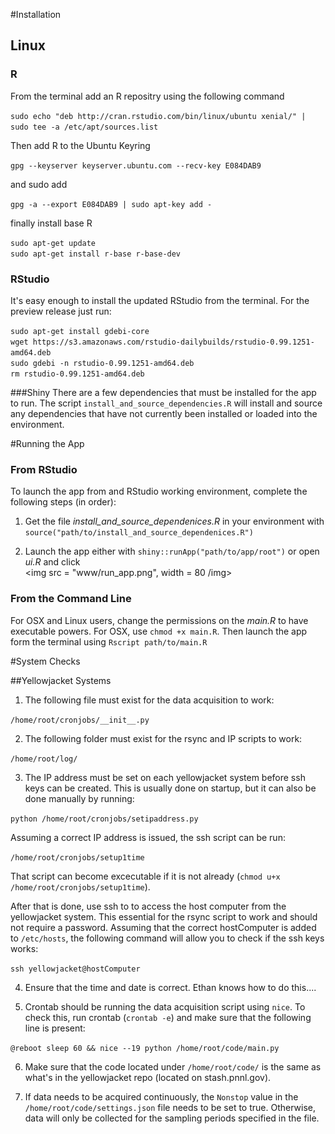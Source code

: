 #Installation
## Linux
### R
From the terminal add an R repositry using the following command

`sudo echo "deb http://cran.rstudio.com/bin/linux/ubuntu xenial/" | sudo tee -a /etc/apt/sources.list`

Then add R to the Ubuntu Keyring  

`gpg --keyserver keyserver.ubuntu.com --recv-key E084DAB9`

and sudo add

`gpg -a --export E084DAB9 | sudo apt-key add -`

finally install base R 

`sudo apt-get update`  
`sudo apt-get install r-base r-base-dev`

### RStudio
It's easy enough to install the updated RStudio from the terminal. For the preview release just run:

`sudo apt-get install gdebi-core`  
`wget https://s3.amazonaws.com/rstudio-dailybuilds/rstudio-0.99.1251-amd64.deb`  
`sudo gdebi -n rstudio-0.99.1251-amd64.deb`  
`rm rstudio-0.99.1251-amd64.deb`

###Shiny
There are a few dependencies that must be installed for the app to run. The script `install_and_source_dependencies.R` will install and source any dependencies that have not currently been installed or loaded into the environment.

#Running the App

### From RStudio

To launch the app from and RStudio working environment, complete the following steps (in order):  

 1. Get the file *install\_and\_source\_dependenices.R* in your environment with `source("path/to/install_and_source_dependenices.R")`  
 
 2. Launch the app either with `shiny::runApp("path/to/app/root")` or open *ui.R* and click  
 <img 
 	src = "www/run_app.png", width = 80 
 /img>
 

### From the Command Line 

For OSX and Linux users, change the permissions on the *main.R* to have executable powers. For OSX, use `chmod +x main.R`. Then launch the app form the terminal using `Rscript path/to/main.R`

#System Checks

##Yellowjacket Systems
 1. The following file must exist for the data acquisition to work:

 `/home/root/cronjobs/__init__.py`

 2. The following folder must exist for the rsync and IP scripts to work:
 
 `/home/root/log/`

 3. The IP address must be set on each yellowjacket system before ssh keys can be created. This is usually done on startup, but it can also be done manually by running:
 
 `python /home/root/cronjobs/setipaddress.py`
 
 Assuming a correct IP address is issued, the ssh script can be run:
 
 `/home/root/cronjobs/setup1time`

 That script can become excecutable if it is not already (`chmod u+x /home/root/cronjobs/setup1time`). 

 After that is done, use ssh to to access the host computer from the yellowjacket system. This essential for the rsync script to work and should not require a password. Assuming that the correct hostComputer is added to `/etc/hosts`, the following command will allow you to check if the ssh keys works:
 
 `ssh yellowjacket@hostComputer`

 4. Ensure that the time and date is correct. Ethan knows how to do this....

 5. Crontab should be running the data acquisition script using `nice`. To check this, run crontab (`crontab -e`) and make sure that the following line is present:

 `@reboot sleep 60 && nice --19 python /home/root/code/main.py`

 6. Make sure that the code located under `/home/root/code/` is the same as what's in the yellowjacket repo (located on stash.pnnl.gov).

 7. If data needs to be acquired continuously, the `Nonstop` value in the `/home/root/code/settings.json` file needs to be set to true. Otherwise, data will only be collected for the sampling periods specified in the file.

